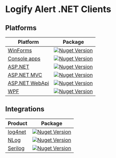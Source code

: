 # Logify Alert .NET Clients

## Platforms
| Platform | Package |
|--------- | ------- |
| [WinForms](https://github.com/DevExpress/Logify.Alert.Clients/tree/develop/dotnet/Logify.Alert.Win) | <a href="https://www.nuget.org/packages/Logify.Alert.Win/"><img alt="Nuget Version" src="https://img.shields.io/nuget/v/Logify.Alert.Win.svg" data-canonical-src="https://img.shields.io/nuget/v/Logify.Alert.Win.svg" style="max-width:100%;" /></a> |
| [Console apps](https://github.com/DevExpress/Logify.Alert.Clients/tree/develop/dotnet/Logify.Alert.Win) | <a href="https://www.nuget.org/packages/Logify.Alert.Win/"><img alt="Nuget Version" src="https://img.shields.io/nuget/v/Logify.Alert.Win.svg" data-canonical-src="https://img.shields.io/nuget/v/Logify.Alert.Win.svg" style="max-width:100%;" /></a> |
| [ASP.NET](https://github.com/DevExpress/Logify.Alert.Clients/tree/develop/dotnet/Logify.Alert.Web) | <a href="https://www.nuget.org/packages/Logify.Alert.Web/"><img alt="Nuget Version" src="https://img.shields.io/nuget/v/Logify.Alert.Web.svg" data-canonical-src="https://img.shields.io/nuget/v/Logify.Alert.Web.svg" style="max-width:100%;" /></a> |
| [ASP.NET MVC](https://github.com/DevExpress/Logify.Alert.Clients/tree/develop/dotnet/Logify.Alert.Web) | <a href="https://www.nuget.org/packages/Logify.Alert.Web/"><img alt="Nuget Version" src="https://img.shields.io/nuget/v/Logify.Alert.Web.svg" data-canonical-src="https://img.shields.io/nuget/v/Logify.Alert.Web.svg" style="max-width:100%;" /></a> |
| [ASP.NET WebApi](https://github.com/DevExpress/Logify.Alert.Clients/tree/develop/dotnet/Logify.Alert.Web) | <a href="https://www.nuget.org/packages/Logify.Alert.Web/"><img alt="Nuget Version" src="https://img.shields.io/nuget/v/Logify.Alert.Web.svg" data-canonical-src="https://img.shields.io/nuget/v/Logify.Alert.Web.svg" style="max-width:100%;" /></a> |
| [WPF](https://github.com/DevExpress/Logify.Alert.Clients/tree/develop/dotnet/Logify.Alert.Wpf) | <a href="https://www.nuget.org/packages/Logify.Alert.Wpf/"><img alt="Nuget Version" src="https://img.shields.io/nuget/v/Logify.Alert.Wpf.svg" data-canonical-src="https://img.shields.io/nuget/v/Logify.Alert.Wpf.svg" style="max-width:100%;" /></a> |

## Integrations
| Product | Package |
| ------- | ------- |
| [log4net](https://github.com/DevExpress/Logify.Alert.Clients/tree/develop/dotnet/Logify.Alert.Log4Net) | <a href="https://www.nuget.org/packages/Logify.Alert.Log4Net/"><img alt="Nuget Version" src="https://img.shields.io/nuget/v/Logify.Alert.Log4Net.svg" data-canonical-src="https://img.shields.io/nuget/v/Logify.Alert.Log4Net.svg" style="max-width:100%;" /></a> |
| [NLog](https://github.com/DevExpress/Logify.Alert.Clients/tree/develop/dotnet/Logify.Alert.NLog) | <a href="https://www.nuget.org/packages/Logify.Alert.NLog/"><img alt="Nuget Version" src="https://img.shields.io/nuget/v/Logify.Alert.NLog.svg" data-canonical-src="https://img.shields.io/nuget/v/Logify.Alert.NLog.svg" style="max-width:100%;" /></a> |
| [Serilog](https://github.com/DevExpress/Logify.Alert.Clients/tree/develop/dotnet/Logify.Alert.Serilog) | <a href="https://www.nuget.org/packages/Logify.Alert.Serilog/"><img alt="Nuget Version" src="https://img.shields.io/nuget/v/Logify.Alert.Serilog.svg" data-canonical-src="https://img.shields.io/nuget/v/Logify.Alert.Serilog.svg" style="max-width:100%;" /></a> |
